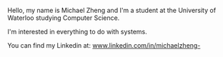 Hello, my name is Michael Zheng and I'm a student at the University of Waterloo studying Computer Science.

I'm interested in everything to do with systems.

You can find my Linkedin at: www.linkedin.com/in/michaelzheng-
